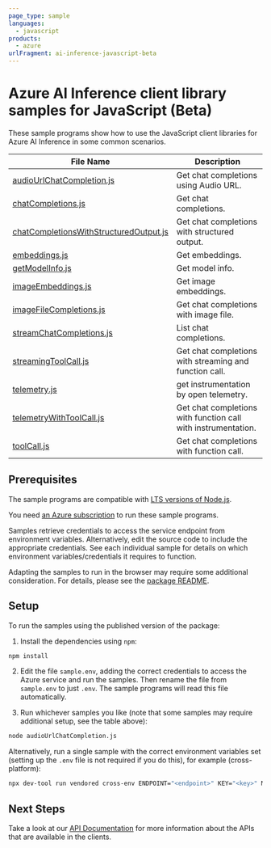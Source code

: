 ```yaml
---
page_type: sample
languages:
  - javascript
products:
  - azure
urlFragment: ai-inference-javascript-beta
---
```


# Azure AI Inference client library samples for JavaScript (Beta)

These sample programs show how to use the JavaScript client libraries for Azure AI Inference in some common scenarios.

| **File Name**                                                                 | **Description**                                               |
| ----------------------------------------------------------------------------- | ------------------------------------------------------------- |
| [audioUrlChatCompletion.js][audiourlchatcompletion]                           | Get chat completions using Audio URL.                         |
| [chatCompletions.js][chatcompletions]                                         | Get chat completions.                                         |
| [chatCompletionsWithStructuredOutput.js][chatcompletionswithstructuredoutput] | Get chat completions with structured output.                  |
| [embeddings.js][embeddings]                                                   | Get embeddings.                                               |
| [getModelInfo.js][getmodelinfo]                                               | Get model info.                                               |
| [imageEmbeddings.js][imageembeddings]                                         | Get image embeddings.                                         |
| [imageFileCompletions.js][imagefilecompletions]                               | Get chat completions with image file.                         |
| [streamChatCompletions.js][streamchatcompletions]                             | List chat completions.                                        |
| [streamingToolCall.js][streamingtoolcall]                                     | Get chat completions with streaming and function call.        |
| [telemetry.js][telemetry]                                                     | get instrumentation by open telemetry.                        |
| [telemetryWithToolCall.js][telemetrywithtoolcall]                             | Get chat completions with function call with instrumentation. |
| [toolCall.js][toolcall]                                                       | Get chat completions with function call.                      |

## Prerequisites

The sample programs are compatible with [LTS versions of Node.js](https://github.com/nodejs/release#release-schedule).

You need [an Azure subscription][freesub] to run these sample programs.

Samples retrieve credentials to access the service endpoint from environment variables. Alternatively, edit the source code to include the appropriate credentials. See each individual sample for details on which environment variables/credentials it requires to function.

Adapting the samples to run in the browser may require some additional consideration. For details, please see the [package README][package].

## Setup

To run the samples using the published version of the package:

1. Install the dependencies using `npm`:

```bash
npm install
```

2. Edit the file `sample.env`, adding the correct credentials to access the Azure service and run the samples. Then rename the file from `sample.env` to just `.env`. The sample programs will read this file automatically.

3. Run whichever samples you like (note that some samples may require additional setup, see the table above):

```bash
node audioUrlChatCompletion.js
```

Alternatively, run a single sample with the correct environment variables set (setting up the `.env` file is not required if you do this), for example (cross-platform):

```bash
npx dev-tool run vendored cross-env ENDPOINT="<endpoint>" KEY="<key>" MODEL_NAME="<model name>" node audioUrlChatCompletion.js
```

## Next Steps

Take a look at our [API Documentation][apiref] for more information about the APIs that are available in the clients.

[audiourlchatcompletion]: https://github.com/Azure/azure-sdk-for-js/blob/main/sdk/ai/ai-inference-rest/samples/v1-beta/javascript/audioUrlChatCompletion.js
[chatcompletions]: https://github.com/Azure/azure-sdk-for-js/blob/main/sdk/ai/ai-inference-rest/samples/v1-beta/javascript/chatCompletions.js
[chatcompletionswithstructuredoutput]: https://github.com/Azure/azure-sdk-for-js/blob/main/sdk/ai/ai-inference-rest/samples/v1-beta/javascript/chatCompletionsWithStructuredOutput.js
[embeddings]: https://github.com/Azure/azure-sdk-for-js/blob/main/sdk/ai/ai-inference-rest/samples/v1-beta/javascript/embeddings.js
[getmodelinfo]: https://github.com/Azure/azure-sdk-for-js/blob/main/sdk/ai/ai-inference-rest/samples/v1-beta/javascript/getModelInfo.js
[imageembeddings]: https://github.com/Azure/azure-sdk-for-js/blob/main/sdk/ai/ai-inference-rest/samples/v1-beta/javascript/imageEmbeddings.js
[imagefilecompletions]: https://github.com/Azure/azure-sdk-for-js/blob/main/sdk/ai/ai-inference-rest/samples/v1-beta/javascript/imageFileCompletions.js
[streamchatcompletions]: https://github.com/Azure/azure-sdk-for-js/blob/main/sdk/ai/ai-inference-rest/samples/v1-beta/javascript/streamChatCompletions.js
[streamingtoolcall]: https://github.com/Azure/azure-sdk-for-js/blob/main/sdk/ai/ai-inference-rest/samples/v1-beta/javascript/streamingToolCall.js
[telemetry]: https://github.com/Azure/azure-sdk-for-js/blob/main/sdk/ai/ai-inference-rest/samples/v1-beta/javascript/telemetry.js
[telemetrywithtoolcall]: https://github.com/Azure/azure-sdk-for-js/blob/main/sdk/ai/ai-inference-rest/samples/v1-beta/javascript/telemetryWithToolCall.js
[toolcall]: https://github.com/Azure/azure-sdk-for-js/blob/main/sdk/ai/ai-inference-rest/samples/v1-beta/javascript/toolCall.js
[apiref]: https://learn.microsoft.com/javascript/api/@azure-rest/ai-inference
[freesub]: https://azure.microsoft.com/free/
[package]: https://github.com/Azure/azure-sdk-for-js/tree/main/sdk/ai/ai-inference-rest/README.md
